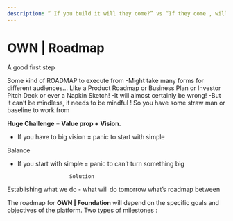 ```yaml
---
description: “ If you build it will they come?” vs “If they come , will we build it?! ”
---
```


# OWN | Roadmap

A good first step

Some kind of ROADMAP to execute from -Might take many forms for different audiences... Like a Product Roadmap or Business Plan or Investor Pitch Deck or ever a Napkin Sketch! -It will almost certainly be wrong! -But it can’t be mindless, it needs to be mindful ! So you have some straw man or baseline to work from

**Huge Challenge = Value prop + Vision.** &#x20;

* If you have to big vision = panic to start with simple&#x20;

&#x20;                                        Balance&#x20;

* &#x20;If you start with simple = panic to can’t turn something big

```
                    Solution
```

Establishing what we do - what will do tomorrow what’s roadmap between

The roadmap for **OWN | Foundation** will depend on the specific goals and objectives of the platform. Two types of milestones :

